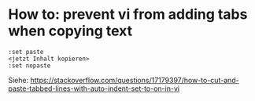 # How to: prevent vi from adding tabs when copying text
```
:set paste
<jetzt Inhalt kopieren>
:set nopaste
```
Siehe: https://stackoverflow.com/questions/17179397/how-to-cut-and-paste-tabbed-lines-with-auto-indent-set-to-on-in-vi